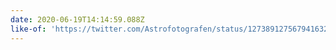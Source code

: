 ```yaml
---
date: 2020-06-19T14:14:59.088Z
like-of: 'https://twitter.com/Astrofotografen/status/1273891275679416321'
---
```


